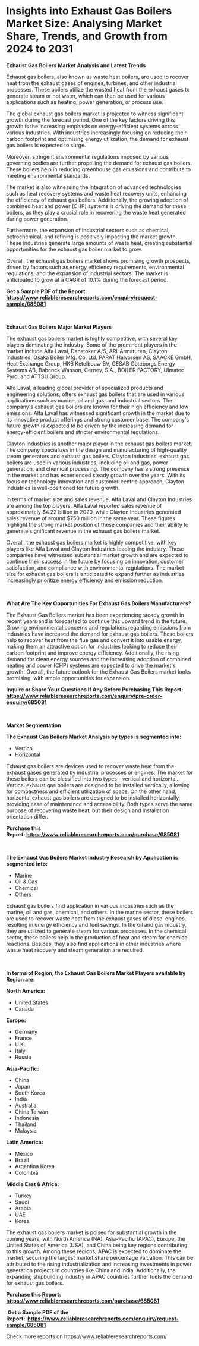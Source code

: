 <p><h1>Insights into Exhaust Gas Boilers Market Size: Analysing Market Share, Trends, and Growth from 2024 to 2031</h1></p><p><strong>Exhaust Gas Boilers Market Analysis and Latest Trends</strong></p>
<p><p>Exhaust gas boilers, also known as waste heat boilers, are used to recover heat from the exhaust gases of engines, turbines, and other industrial processes. These boilers utilize the wasted heat from the exhaust gases to generate steam or hot water, which can then be used for various applications such as heating, power generation, or process use.</p><p>The global exhaust gas boilers market is projected to witness significant growth during the forecast period. One of the key factors driving this growth is the increasing emphasis on energy-efficient systems across various industries. With industries increasingly focusing on reducing their carbon footprint and optimizing energy utilization, the demand for exhaust gas boilers is expected to surge.</p><p>Moreover, stringent environmental regulations imposed by various governing bodies are further propelling the demand for exhaust gas boilers. These boilers help in reducing greenhouse gas emissions and contribute to meeting environmental standards.</p><p>The market is also witnessing the integration of advanced technologies such as heat recovery systems and waste heat recovery units, enhancing the efficiency of exhaust gas boilers. Additionally, the growing adoption of combined heat and power (CHP) systems is driving the demand for these boilers, as they play a crucial role in recovering the waste heat generated during power generation.</p><p>Furthermore, the expansion of industrial sectors such as chemical, petrochemical, and refining is positively impacting the market growth. These industries generate large amounts of waste heat, creating substantial opportunities for the exhaust gas boiler market to grow.</p><p>Overall, the exhaust gas boilers market shows promising growth prospects, driven by factors such as energy efficiency requirements, environmental regulations, and the expansion of industrial sectors. The market is anticipated to grow at a CAGR of 10.1% during the forecast period.</p></p>
<p><strong>Get a Sample PDF of the Report:&nbsp; <a href="https://www.reliableresearchreports.com/enquiry/request-sample/685081">https://www.reliableresearchreports.com/enquiry/request-sample/685081</a></strong></p>
<p>&nbsp;</p>
<p><strong>Exhaust Gas Boilers Major Market Players</strong></p>
<p><p>The exhaust gas boilers market is highly competitive, with several key players dominating the industry. Some of the prominent players in the market include Alfa Laval, Danstoker A/S, ARI-Armaturen, Clayton Industries, Osaka Boiler Mfg. Co. Ltd, PARAT Halvorsen AS, SAACKE GmbH, Heat Exchange Group, HKB Ketelbouw BV, GESAB Göteborgs Energy Systems AB, Babcock Wanson, Cerney, S.A., BOILER FACTORY, Ulmatec Pyro, and ATTSU Group.</p><p>Alfa Laval, a leading global provider of specialized products and engineering solutions, offers exhaust gas boilers that are used in various applications such as marine, oil and gas, and industrial sectors. The company's exhaust gas boilers are known for their high efficiency and low emissions. Alfa Laval has witnessed significant growth in the market due to its innovative product offerings and strong customer base. The company's future growth is expected to be driven by the increasing demand for energy-efficient boilers and stricter environmental regulations.</p><p>Clayton Industries is another major player in the exhaust gas boilers market. The company specializes in the design and manufacturing of high-quality steam generators and exhaust gas boilers. Clayton Industries' exhaust gas boilers are used in various industries, including oil and gas, power generation, and chemical processing. The company has a strong presence in the market and has experienced steady growth over the years. With its focus on technology innovation and customer-centric approach, Clayton Industries is well-positioned for future growth.</p><p>In terms of market size and sales revenue, Alfa Laval and Clayton Industries are among the top players. Alfa Laval reported sales revenue of approximately $4.22 billion in 2020, while Clayton Industries generated sales revenue of around $750 million in the same year. These figures highlight the strong market position of these companies and their ability to generate significant revenue in the exhaust gas boilers market.</p><p>Overall, the exhaust gas boilers market is highly competitive, with key players like Alfa Laval and Clayton Industries leading the industry. These companies have witnessed substantial market growth and are expected to continue their success in the future by focusing on innovation, customer satisfaction, and compliance with environmental regulations. The market size for exhaust gas boilers is anticipated to expand further as industries increasingly prioritize energy efficiency and emission reduction.</p></p>
<p>&nbsp;</p>
<p><strong>What Are The Key Opportunities For Exhaust Gas Boilers Manufacturers?</strong></p>
<p><p>The Exhaust Gas Boilers market has been experiencing steady growth in recent years and is forecasted to continue this upward trend in the future. Growing environmental concerns and regulations regarding emissions from industries have increased the demand for exhaust gas boilers. These boilers help to recover heat from the flue gas and convert it into usable energy, making them an attractive option for industries looking to reduce their carbon footprint and improve energy efficiency. Additionally, the rising demand for clean energy sources and the increasing adoption of combined heating and power (CHP) systems are expected to drive the market's growth. Overall, the future outlook for the Exhaust Gas Boilers market looks promising, with ample opportunities for expansion.</p></p>
<p><strong>Inquire or Share Your Questions If Any Before Purchasing This Report: <a href="https://www.reliableresearchreports.com/enquiry/pre-order-enquiry/685081">https://www.reliableresearchreports.com/enquiry/pre-order-enquiry/685081</a></strong></p>
<p>&nbsp;</p>
<p><strong>Market Segmentation</strong></p>
<p><strong>The Exhaust Gas Boilers Market Analysis by types is segmented into:</strong></p>
<p><ul><li>Vertical</li><li>Horizontal</li></ul></p>
<p><p>Exhaust gas boilers are devices used to recover waste heat from the exhaust gases generated by industrial processes or engines. The market for these boilers can be classified into two types - vertical and horizontal. Vertical exhaust gas boilers are designed to be installed vertically, allowing for compactness and efficient utilization of space. On the other hand, horizontal exhaust gas boilers are designed to be installed horizontally, providing ease of maintenance and accessibility. Both types serve the same purpose of recovering waste heat, but their design and installation orientation differ.</p></p>
<p><strong>Purchase this Report:&nbsp;<a href="https://www.reliableresearchreports.com/purchase/685081">https://www.reliableresearchreports.com/purchase/685081</a></strong></p>
<p>&nbsp;</p>
<p><strong>The Exhaust Gas Boilers Market Industry Research by Application is segmented into:</strong></p>
<p><ul><li>Marine</li><li>Oil & Gas</li><li>Chemical</li><li>Others</li></ul></p>
<p><p>Exhaust gas boilers find application in various industries such as the marine, oil and gas, chemical, and others. In the marine sector, these boilers are used to recover waste heat from the exhaust gases of diesel engines, resulting in energy efficiency and fuel savings. In the oil and gas industry, they are utilized to generate steam for various processes. In the chemical sector, these boilers help in the production of heat and steam for chemical reactions. Besides, they also find applications in other industries where waste heat recovery and steam generation are required.</p></p>
<p>&nbsp;</p>
<p><strong>In terms of Region, the Exhaust Gas Boilers Market Players available by Region are:</strong></p>
<p>
    <p> <strong> North America: </strong>
        <ul>
            <li>United States</li>
            <li>Canada</li>
        </ul>
        </p> 
    <p> <strong> Europe: </strong>
        <ul>
            <li>Germany</li>
            <li>France</li>
            <li>U.K.</li>
            <li>Italy</li>
            <li>Russia</li>
        </ul>
        </p> 
    <p> <strong> Asia-Pacific: </strong>
        <ul>
            <li>China</li>
            <li>Japan</li>
            <li>South Korea</li>
            <li>India</li>
            <li>Australia</li>
            <li>China Taiwan</li>
            <li>Indonesia</li>
            <li>Thailand</li>
            <li>Malaysia</li>
        </ul>
        </p> 
    <p> <strong> Latin America: </strong>
        <ul>
            <li>Mexico</li>
            <li>Brazil</li>
            <li>Argentina Korea</li>
            <li>Colombia</li>
        </ul>
        </p> 
    <p> <strong> Middle East & Africa: </strong>
        <ul>
            <li>Turkey</li>
            <li>Saudi</li>
            <li>Arabia</li>
            <li>UAE</li>
            <li>Korea</li>
        </ul>
    </p>
    </p>
<p><p>The exhaust gas boilers market is poised for substantial growth in the coming years, with North America (NA), Asia-Pacific (APAC), Europe, the United States of America (USA), and China being key regions contributing to this growth. Among these regions, APAC is expected to dominate the market, securing the largest market share percentage valuation. This can be attributed to the rising industrialization and increasing investments in power generation projects in countries like China and India. Additionally, the expanding shipbuilding industry in APAC countries further fuels the demand for exhaust gas boilers.</p></p>
<p><strong>Purchase this Report: <a href="https://www.reliableresearchreports.com/purchase/685081">https://www.reliableresearchreports.com/purchase/685081</a></strong></p>
<p>&nbsp;<strong>Get a Sample PDF of the Report:&nbsp;&nbsp;<a href="https://www.reliableresearchreports.com/enquiry/request-sample/685081">https://www.reliableresearchreports.com/enquiry/request-sample/685081</a></strong></p>
<p><strong></strong></p>
<p>Check more reports on https://www.reliableresearchreports.com/</p>